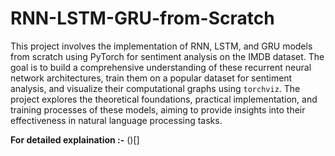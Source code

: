 # RNN-LSTM-GRU-from-Scratch
This project involves the implementation of RNN, LSTM, and GRU models from scratch using PyTorch for sentiment analysis on the IMDB dataset. The goal is to build a comprehensive understanding of these recurrent neural network architectures, train them on a popular dataset for sentiment analysis, and visualize their computational graphs using `torchviz`. The project explores the theoretical foundations, practical implementation, and training processes of these models, aiming to provide insights into their effectiveness in natural language processing tasks.

**For detailed explaination :-** ()[]
